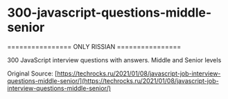 # 300-javascript-questions-middle-senior
================ ONLY RISSIAN ================

300 JavaScript interview questions with answers. Middle and Senior levels

Original Source: [https://techrocks.ru/2021/01/08/javascript-job-interview-questions-middle-senior/](https://techrocks.ru/2021/01/08/javascript-job-interview-questions-middle-senior/)
